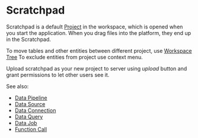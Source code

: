 <!-- TITLE: Scratchpad -->
<!-- SUBTITLE: -->

# Scratchpad

Scratchpad is a default [Project](project.md) in the workspace, which is opened when you start
the application. When you drag files into the platform, they end up in the Scratchpad.    

To move tables and other entities between different project, use [Workspace Tree](../features/workspace.md) 
To exclude entities from project use context menu.

Upload scratchpad as your new project to server using _upload_ button and grant permissions to let other users see it.

See also:

  * [Data Pipeline](data-pipeline.md)
  * [Data Source](data-source.md)
  * [Data Connection](data-connection.md)
  * [Data Query](data-query.md)
  * [Data Job](data-job.md)
  * [Function Call](function-call.md)
